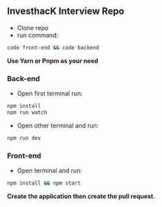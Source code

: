 ## InvesthacK Interview Repo

-   Clone repo
-   run command:

```bash
code front-end && code backend
```

**Use Yarn or Pnpm as your need**

### Back-end

-   Open first terminal run:

```bash
npm install
npm run watch
```

-   Open other terminal and run:

```bash
npm run dev
```

### Front-end

-   Open terminal and run:

```bash
npm install && npm start
```

**Create the application then create the pull request.**
